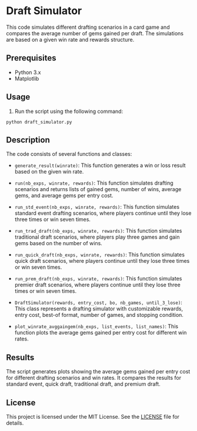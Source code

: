 # Draft Simulator

This code simulates different drafting scenarios in a card game and compares the average number of gems gained per draft. The simulations are based on a given win rate and rewards structure.

## Prerequisites

- Python 3.x
- Matplotlib

## Usage

1. Run the script using the following command:

``python draft_simulator.py``

## Description

The code consists of several functions and classes:

- `generate_result(winrate)`: This function generates a win or loss result based on the given win rate.

- `run(nb_exps, winrate, rewards)`: This function simulates drafting scenarios and returns lists of gained gems, number of wins, average gems, and average gems per entry cost.

- `run_std_event(nb_exps, winrate, rewards)`: This function simulates standard event drafting scenarios, where players continue until they lose three times or win seven times.

- `run_trad_draft(nb_exps, winrate, rewards)`: This function simulates traditional draft scenarios, where players play three games and gain gems based on the number of wins.

- `run_quick_draft(nb_exps, winrate, rewards)`: This function simulates quick draft scenarios, where players continue until they lose three times or win seven times.

- `run_prem_draft(nb_exps, winrate, rewards)`: This function simulates premier draft scenarios, where players continue until they lose three times or win seven times.

- `DraftSimulator(rewards, entry_cost, bo, nb_games, until_3_lose)`: This class represents a drafting simulator with customizable rewards, entry cost, best-of format, number of games, and stopping condition.

- `plot_winrate_avggaingem(nb_exps, list_events, list_names)`: This function plots the average gems gained per entry cost for different win rates.

## Results

The script generates plots showing the average gems gained per entry cost for different drafting scenarios and win rates. It compares the results for standard event, quick draft, traditional draft, and premium draft.

## License

This project is licensed under the MIT License. See the [LICENSE](LICENSE) file for details.

